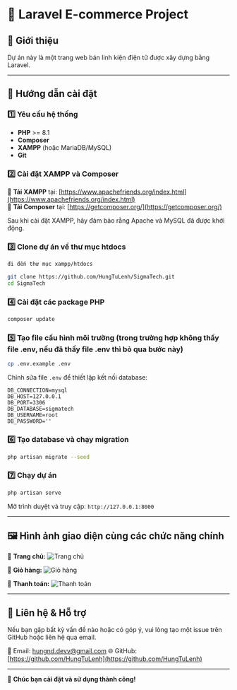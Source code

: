 # 📌 Laravel E-commerce Project

## 📖 Giới thiệu

Dự án này là một trang web bán linh kiện điện tử được xây dựng bằng Laravel.

---

## 🚀 Hướng dẫn cài đặt

### 1️⃣ Yêu cầu hệ thống

-   **PHP** >= 8.1
-   **Composer**
-   **XAMPP** (hoặc MariaDB/MySQL)
-   **Git**

### 2️⃣ Cài đặt XAMPP và Composer

🔹 **Tải XAMPP** tại: [https://www.apachefriends.org/index.html](https://www.apachefriends.org/index.html)  
🔹 **Tải Composer** tại: [https://getcomposer.org/](https://getcomposer.org/)

Sau khi cài đặt XAMPP, hãy đảm bảo rằng Apache và MySQL đã được khởi động.

### 3️⃣ Clone dự án về thư mục htdocs

```sh
đi đến thư mục xampp/htdocs

git clone https://github.com/HungTuLenh/SigmaTech.git
cd SigmaTech
```

### 4️⃣ Cài đặt các package PHP

```sh
composer update
```

### 5️⃣ Tạo file cấu hình môi trường (trong trường hợp không thấy file .env, nếu đã thấy file .env thì bỏ qua bước này)

```sh
cp .env.example .env
```

Chỉnh sửa file `.env` để thiết lập kết nối database:

```
DB_CONNECTION=mysql
DB_HOST=127.0.0.1
DB_PORT=3306
DB_DATABASE=sigmatech
DB_USERNAME=root
DB_PASSWORD=''
```

### 6️⃣ Tạo database và chạy migration

```sh
php artisan migrate --seed
```

### 7️⃣ Chạy dự án

```sh
php artisan serve
```

Mở trình duyệt và truy cập: `http://127.0.0.1:8000`

---

## 🖼️ Hình ảnh giao diện cùng các chức năng chính

📌 **Trang chủ:**
![Trang chủ](https://private-user-images.githubusercontent.com/131585700/410323112-7c56f535-dcc9-4b88-8de5-85a545620724.png?jwt=eyJhbGciOiJIUzI1NiIsInR5cCI6IkpXVCJ9.eyJpc3MiOiJnaXRodWIuY29tIiwiYXVkIjoicmF3LmdpdGh1YnVzZXJjb250ZW50LmNvbSIsImtleSI6ImtleTUiLCJleHAiOjE3Mzg4MjQ0MDAsIm5iZiI6MTczODgyNDEwMCwicGF0aCI6Ii8xMzE1ODU3MDAvNDEwMzIzMTEyLTdjNTZmNTM1LWRjYzktNGI4OC04ZGU1LTg1YTU0NTYyMDcyNC5wbmc_WC1BbXotQWxnb3JpdGhtPUFXUzQtSE1BQy1TSEEyNTYmWC1BbXotQ3JlZGVudGlhbD1BS0lBVkNPRFlMU0E1M1BRSzRaQSUyRjIwMjUwMjA2JTJGdXMtZWFzdC0xJTJGczMlMkZhd3M0X3JlcXVlc3QmWC1BbXotRGF0ZT0yMDI1MDIwNlQwNjQxNDBaJlgtQW16LUV4cGlyZXM9MzAwJlgtQW16LVNpZ25hdHVyZT04NDJiNDlkZjQ5MjM5ZjQ0YTY2YjMzMDEwODI4MWViZTY0ZDA4YjZjZTllYmM0OGM4Y2EwY2ZmNWZlNTg2ZTExJlgtQW16LVNpZ25lZEhlYWRlcnM9aG9zdCJ9.FJcCglkV1lUMyXLIUCBGSwB0B2dJiSZR5SuyV3_7j98)

📌 **Giỏ hàng:**
![Giỏ hàng](https://via.placeholder.com/800x400)

📌 **Thanh toán:**
![Thanh toán](https://via.placeholder.com/800x400)

---

## 🎯 Liên hệ & Hỗ trợ

Nếu bạn gặp bất kỳ vấn đề nào hoặc có góp ý, vui lòng tạo một issue trên GitHub hoặc liên hệ qua email.

📧 Email: hungnd.devv@gmail.com
🌐 GitHub: [https://github.com/HungTuLenh](https://github.com/HungTuLenh)

---

🚀 **Chúc bạn cài đặt và sử dụng thành công!**
